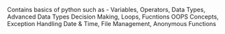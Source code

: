 Contains basics of python such as -
Variables, Operators, Data Types, Advanced Data Types
Decision Making, Loops, Fucntions
OOPS Concepts, Exception Handling
Date & Time, File Management, Anonymous Functions
